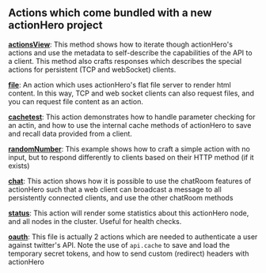 ## Actions which come bundled with a new actionHero project

**[actionsView](https://github.com/evantahler/actionHero/blob/master/actions/actionsView.js)**: This method shows how to iterate though actionHero's actions and use the metadata to self-describe the capabilities of the API to a client.  This method also crafts responses which describes the special actions for persistent (TCP and webSocket) clients.

**[file](https://github.com/evantahler/actionHero/blob/master/actions/file.js)**: An action which uses actionHero's flat file server to render html content.  In this way, TCP and web socket clients can also request files, and you can request file content as an action.

**[cachetest](https://github.com/evantahler/actionHero/blob/master/actions/cacheTest.js)**: This action demonstrates how to handle parameter checking for an actin, and how to use the internal cache methods of actionHero to save and recall data provided from a client.

**[randomNumber](https://github.com/evantahler/actionHero/blob/master/actions/randomNumber.js)**: This example shows how to craft a simple action with no input, but to respond differently to clients based on their HTTP method (if it exists)

**[chat](https://github.com/evantahler/actionHero/blob/master/actions/chat.js)**: This action shows how it is possible to use the chatRoom features of actionHero such that a web client can broadcast a message to all persistently connected clients, and use the other chatRoom methods

**[status](https://github.com/evantahler/actionHero/blob/master/actions/status.js)**: This action will render some statistics about this actionHero node, and all nodes in the cluster.  Useful for health checks.

**[oauth](https://gist.github.com/4326070)**: This file is actually 2 actions which are needed to authenticate a user against twitter's API.  Note the use of `api.cache` to save and load the temporary secret tokens, and how to send custom (redirect) headers with actionHero